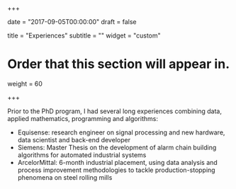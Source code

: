 +++

date = "2017-09-05T00:00:00"
draft = false

title = "Experiences"
subtitle = ""
widget = "custom"

# Order that this section will appear in.
weight = 60

+++

Prior to the PhD program, I had several long experiences combining data, applied
mathematics, programming and algorithms:

- Equisense: research engineer on signal processing and new hardware, data scientist and back-end developer
- Siemens: Master Thesis on the development of alarm chain building algorithms for automated industrial systems
- ArcelorMittal: 6-month industrial placement, using data analysis and process
improvement methodologies to tackle production-stopping phenomena on steel rolling mills
